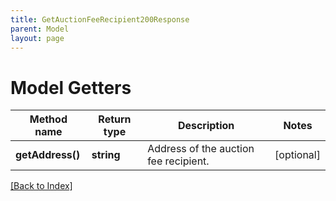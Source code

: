 ```yaml
---
title: GetAuctionFeeRecipient200Response
parent: Model
layout: page
---
```


# Model Getters

Method name | Return type | Description | Notes
------------ | ------------- | ------------- | -------------
**getAddress()** | **string** | Address of the auction fee recipient. | [optional]

[[Back to Index]](../index.md)
